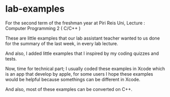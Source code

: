 # lab-examples


For the second term of the freshman year at Piri Reis Uni, 
Lecture : Computer Programming 2 ( C/C++ )


These are little examples that our lab assistant teacher wanted to us done for the summary of the last week, in every lab lecture. 


And also, I added little examples that I inspired by my coding quizzes and tests.


Now, time for technical part; I usually coded these examples in Xcode which is an app that develop by apple, for some users I hope these examples would be helpful because somethings can be different in Xcode.

And also, most of these examples can be converted on C++.
